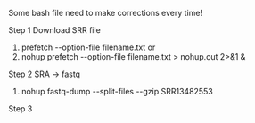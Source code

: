 Some bash file need to make corrections every time!

Step 1 Download SRR file 
  1. prefetch --option-file filename.txt
  or
  2. nohup prefetch --option-file filename.txt > nohup.out 2>&1 &

Step 2 SRA -> fastq
  1. nohup fastq-dump --split-files --gzip SRR13482553

Step 3 
